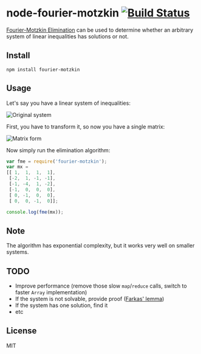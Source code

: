 # node-fourier-motzkin [![Build Status](https://travis-ci.org/madbence/node-fourier-motzkin.png?branch=master)](https://travis-ci.org/madbence/node-fourier-motzkin)

[Fourier-Motzkin Elimination](http://en.wikipedia.org/wiki/Fourier%E2%80%93Motzkin_elimination) can be used to determine whether an arbitrary system of linear inequalities has solutions or not.

## Install

```
npm install fourier-motzkin
```

## Usage

Let's say you have a linear system of inequalities:

![Original system](http://i.imgur.com/xtuv18W.png)

First, you have to transform it, so now you have a single matrix:

![Matrix form](http://i.imgur.com/OGpvwRX.png)

Now simply run the elimination algorithm:

```js
var fme = require('fourier-motzkin');
var mx =
[[ 1,  1,  1,  1],
 [-2,  1, -1, -1],
 [-1, -4,  1, -2],
 [-1,  0,  0,  0],
 [ 0, -1,  0,  0],
 [ 0,  0, -1,  0]];

console.log(fme(mx));
```

## Note

The algorithm has exponential complexity, but it works very well on smaller systems.

## TODO

- Improve performance (remove those slow `map`/`reduce` calls, switch to faster `Array` implementation)
- If the system is not solvable, provide proof ([Farkas' lemma](http://en.wikipedia.org/wiki/Farkas'_lemma))
- If the system has one solution, find it
- etc

## License

MIT
